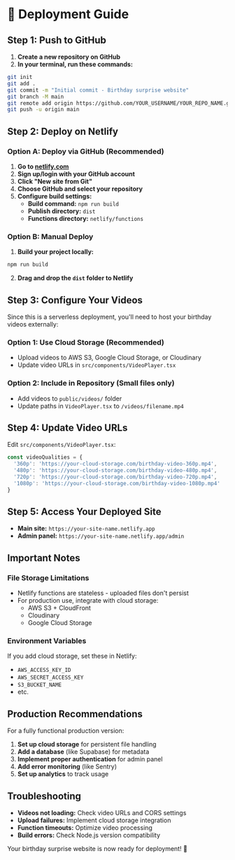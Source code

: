# 🚀 Deployment Guide

## Step 1: Push to GitHub

1. **Create a new repository on GitHub**
2. **In your terminal, run these commands:**

```bash
git init
git add .
git commit -m "Initial commit - Birthday surprise website"
git branch -M main
git remote add origin https://github.com/YOUR_USERNAME/YOUR_REPO_NAME.git
git push -u origin main
```

## Step 2: Deploy on Netlify

### Option A: Deploy via GitHub (Recommended)

1. **Go to [netlify.com](https://netlify.com)**
2. **Sign up/login with your GitHub account**
3. **Click "New site from Git"**
4. **Choose GitHub and select your repository**
5. **Configure build settings:**
   - **Build command:** `npm run build`
   - **Publish directory:** `dist`
   - **Functions directory:** `netlify/functions`

### Option B: Manual Deploy

1. **Build your project locally:**
```bash
npm run build
```

2. **Drag and drop the `dist` folder to Netlify**

## Step 3: Configure Your Videos

Since this is a serverless deployment, you'll need to host your birthday videos externally:

### Option 1: Use Cloud Storage (Recommended)
- Upload videos to AWS S3, Google Cloud Storage, or Cloudinary
- Update video URLs in `src/components/VideoPlayer.tsx`

### Option 2: Include in Repository (Small files only)
- Add videos to `public/videos/` folder
- Update paths in `VideoPlayer.tsx` to `/videos/filename.mp4`

## Step 4: Update Video URLs

Edit `src/components/VideoPlayer.tsx`:

```typescript
const videoQualities = {
  '360p': 'https://your-cloud-storage.com/birthday-video-360p.mp4',
  '480p': 'https://your-cloud-storage.com/birthday-video-480p.mp4',
  '720p': 'https://your-cloud-storage.com/birthday-video-720p.mp4',
  '1080p': 'https://your-cloud-storage.com/birthday-video-1080p.mp4'
}
```

## Step 5: Access Your Deployed Site

- **Main site:** `https://your-site-name.netlify.app`
- **Admin panel:** `https://your-site-name.netlify.app/admin`

## Important Notes

### File Storage Limitations
- Netlify functions are stateless - uploaded files don't persist
- For production use, integrate with cloud storage:
  - AWS S3 + CloudFront
  - Cloudinary
  - Google Cloud Storage

### Environment Variables
If you add cloud storage, set these in Netlify:
- `AWS_ACCESS_KEY_ID`
- `AWS_SECRET_ACCESS_KEY`
- `S3_BUCKET_NAME`
- etc.

## Production Recommendations

For a fully functional production version:

1. **Set up cloud storage** for persistent file handling
2. **Add a database** (like Supabase) for metadata
3. **Implement proper authentication** for admin panel
4. **Add error monitoring** (like Sentry)
5. **Set up analytics** to track usage

## Troubleshooting

- **Videos not loading:** Check video URLs and CORS settings
- **Upload failures:** Implement cloud storage integration
- **Function timeouts:** Optimize video processing
- **Build errors:** Check Node.js version compatibility

Your birthday surprise website is now ready for deployment! 🎉